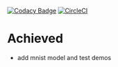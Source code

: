 [![Codacy Badge](https://api.codacy.com/project/badge/Grade/29c5e8a5d6d34a458343d095861f203c)](https://www.codacy.com/app/liujiong63/tensorflow-demos?utm_source=github.com&amp;utm_medium=referral&amp;utm_content=liujiong63/tensorflow-demos&amp;utm_campaign=Badge_Grade)
[![CircleCI](https://circleci.com/gh/liujiong63/tensorflow-demos.svg?style=svg)](https://circleci.com/gh/liujiong63/tensorflow-demos)

# Achieved
- add mnist model and test demos
